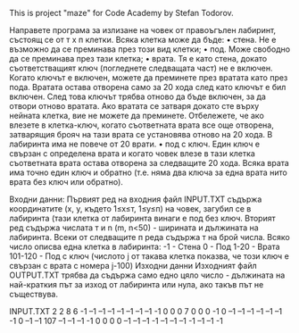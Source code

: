 This is project "maze" for Code Academy by Stefan Todorov.

Направете програма за излизане на човек от правоъгълен лабиринт, състоящ се от т х п клетки. Всяка клетка може да бъде: 
• стена. Не е възможно да се преминава през този вид клетки; 
• под. Може свободно да се преминава през тази клетка; 
• врата. Тя е като стена, докато съответстващият ключ (погледнете следващата част) не е включен. Когато ключът е включен, можете да преминете през вратата като през пода. Вратата остава отворена само за 20 хода след като ключът е бил включен. След това ключът трябва отново да бъде включен, за да отвори отново вратата. Ако вратата се затваря докато сте върху нейната клетка, вие не можете да преминете. Отбележете, че ако влезете в клетка-ключ, когато съответната врата все още отворена, затварящия брояч на тази врата се установява отново на 20 хода. В лабиринта има не повече от 20 врати. 
• под с ключ. Един ключ е свързан с определена врата и когато човек влезе в тази клетка съответната врата остава отворена за следващите 20 хода. Всяка врата има точно един ключ и обратно (т.е. няма два ключа за една врата нито врата без ключ или обратно).


Входни данни: Първият ред на входния файл INPUT.ТХТ съдържа координатите (х, у, където 1≤х≤т, 1≤у≤п) на човек, загубил се в лабиринта (тази клетка от лабиринта винаги е под без ключ. Вторият ред съдържа числата т и n (m, n<50) - ширината и дължината на лабиринта. Всеки от следващите п реда съдържа т на брой числа. Всяко число описва една клетка в лабиринта: 
-1 - Стена 
0 - Под 
1-20 - Врата 
101-120 - Под с ключ (числото j от такава клетка показва, че този ключ е свързан с врата с номера j-100) 
Изходни данни Изходният файл OUTPUT.ТХТ трябва да съдържа само едно цяло число - дължината на най-краткия път за изход от лабиринта или нула, ако такъв път не съществува.


INPUT.TXT 
2 2 
8 6 
-1  –1  –1  –1  –1  –1  –1  –1 
-1   0   0   0   7   0   0   0 
-1   0  –1  –1  –1  –1  –1  –1 
-1   0  –1  –1 107  –1  –1  –1 
-1   0   0   0   0  –1  –1  –1 
-1  –1  –1  –1  -1  –1  –1  -1